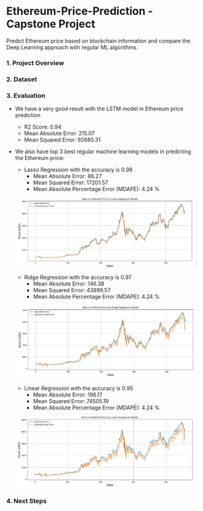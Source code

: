 # Ethereum-Price-Prediction - Capstone Project
Predict Ethereum price based on blockchain information and compare the Deep Learning approach with regular ML algorithms.

### 1. Project Overview


### 2. Dataset

### 3. Evaluation
- We have a very good result with the LSTM model in Ethereum price prediction
  - R2 Score:  0.94
  - Mean Absolute Error:  215.07
  - Mean Squared Error:  92685.31
 

 
- We also have top 3 best regular machine learning models in predicting the Ethereum price:
  - Lasso Regression with the accuracy is 0.98
    - Mean Absolute Error: 86.27
    - Mean Squared Error: 17201.57
    - Mean Absolute Percentage Error (MDAPE): 4.24 %
    
  ![](images/Lasso.PNG)
  
  - Ridge Regression with the accuracy is 0.97
    - Mean Absolute Error: 146.38
    - Mean Squared Error: 43899.57
    - Mean Absolute Percentage Error (MDAPE): 4.24 %

  ![](images/Ridge.PNG)
  
  - Linear Regression with the accuracy is 0.95
    - Mean Absolute Error: 196.17
    - Mean Squared Error: 74505.19
    - Mean Absolute Percentage Error (MDAPE): 4.24 %

  ![](images/Linear.PNG)
  
### 4. Next Steps
